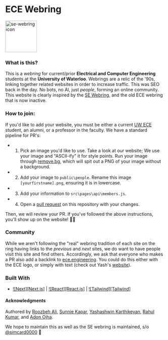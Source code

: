# ECE Webring

<img alt="se-webring icon" src="https://github.com/roozbehali/ece_webring/blob/main/public/ece.ico" width="100" height="100">

### What is this?
This is a _webring_ for current/prior **Electrical and Computer Engineering** students at the **University of Waterloo**. Webrings are a relic of the '90s, linking together related websites in order to increase traffic. This was SEO back in the day. No bots, no AI, just _people_, forming an online community. This website is clearly inspired by the [SE Webring](https://se-webring.xyz/), and the old ECE webring that is now inactive.

### How to join:
If you'd like to add your website, you must be either a current [UW ECE](https://uwaterloo.ca/future-students/programs/computer-engineering) student, an alumni, or a professor in the faculty. We have a standard pipeline for PR's:
+ 1. Pick an image you'd like to use. Take a look at our website; We use your image and "ASCII-ify" it for style points. Run your image through [remove.bg](https://www.remove.bg/), which will spit out a PNG of your image without a background.
+ 2. Add your image to `public\people`. Rename this image `[yourfirstname].png`, ensuring it is in lowercase.
+ 3. Add your information to `src\pages\api\members.js`.
+ 4. Open a [pull request](src\pages\api\members.js) on this repository with your changes.
 
Then, we will review your PR. If you've followed the above instructions, you'll show up on the website! 🧙🏻

### Community
While we aren't following the "real" webring tradition of each site on the ring having links to the _previous_ and _next_ sites, we do want to have people visit this site and find others. Accordingly, we ask that everyone who makes a PR also add a backlink to [ece.engineering](https://ece.engineering/). You could do this either with the ECE logo, or simply with text (check out Yash's [website](https://www.yashkarthik.xyz/)).

### Built With
* [![Next][Next.js]](https://nextjs.org/) | [![React][React.js]](https://react.dev/) | [![Tailwind][Tailwind]](https://tailwindcss.com/)

#### Acknowledgments
Authored by [Roozbeh Ali](https://github.com/roozbehali), [Sunnie Kapar](https://github.com/sunniekapar), [Yashashwin Karthikeyan](https://github.com/YashKarthik), [Rahul Kumar](https://github.com/rahulbkumar), and [Adon Ojha](https://github.com/a4ojha). 

We hope to maintain this as well as the SE webring is maintained, s/o [@simcard0000](https://github.com/simcard0000) 🚀

